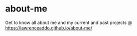 # about-me
Get to know all about me and my current and past projects @ https://lawrenceaddo.github.io/about-me/
